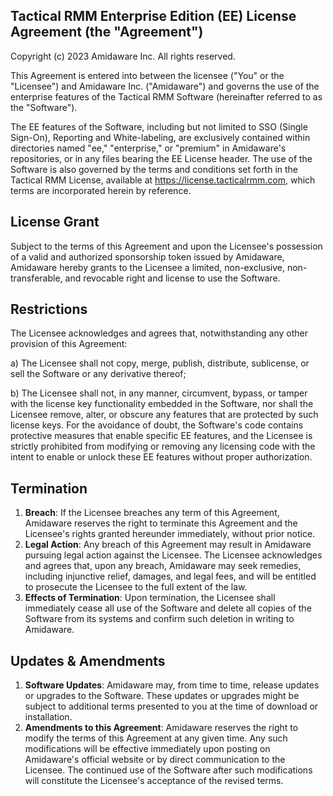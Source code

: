 ## Tactical RMM Enterprise Edition (EE) License Agreement (the "Agreement")

Copyright (c) 2023 Amidaware Inc. All rights reserved.

This Agreement is entered into between the licensee ("You" or the "Licensee") and Amidaware Inc. ("Amidaware") and governs the use of the enterprise features of the Tactical RMM Software (hereinafter referred to as the "Software").

The EE features of the Software, including but not limited to SSO (Single Sign-On), Reporting and White-labeling, are exclusively contained within directories named "ee," "enterprise," or "premium" in Amidaware's repositories, or in any files bearing the EE License header. The use of the Software is also governed by the terms and conditions set forth in the Tactical RMM License, available at https://license.tacticalrmm.com, which terms are incorporated herein by reference.

## License Grant

Subject to the terms of this Agreement and upon the Licensee's possession of a valid and authorized sponsorship token issued by Amidaware, Amidaware hereby grants to the Licensee a limited, non-exclusive, non-transferable, and revocable right and license to use the Software.

## Restrictions

The Licensee acknowledges and agrees that, notwithstanding any other provision of this Agreement:

a) The Licensee shall not copy, merge, publish, distribute, sublicense, or sell the Software or any derivative thereof;

b) The Licensee shall not, in any manner, circumvent, bypass, or tamper with the license key functionality embedded in the Software, nor shall the Licensee remove, alter, or obscure any features that are protected by such license keys. For the avoidance of doubt, the Software's code contains protective measures that enable specific EE features, and the Licensee is strictly prohibited from modifying or removing any licensing code with the intent to enable or unlock these EE features without proper authorization.

## Termination

1. **Breach**: If the Licensee breaches any term of this Agreement, Amidaware reserves the right to terminate this Agreement and the Licensee's rights granted hereunder immediately, without prior notice.
2. **Legal Action**: Any breach of this Agreement may result in Amidaware pursuing legal action against the Licensee. The Licensee acknowledges and agrees that, upon any breach, Amidaware may seek remedies, including injunctive relief, damages, and legal fees, and will be entitled to prosecute the Licensee to the full extent of the law.
3. **Effects of Termination**: Upon termination, the Licensee shall immediately cease all use of the Software and delete all copies of the Software from its systems and confirm such deletion in writing to Amidaware.

## Updates & Amendments

1. **Software Updates**: Amidaware may, from time to time, release updates or upgrades to the Software. These updates or upgrades might be subject to additional terms presented to you at the time of download or installation.
2. **Amendments to this Agreement**: Amidaware reserves the right to modify the terms of this Agreement at any given time. Any such modifications will be effective immediately upon posting on Amidaware's official website or by direct communication to the Licensee. The continued use of the Software after such modifications will constitute the Licensee's acceptance of the revised terms.
